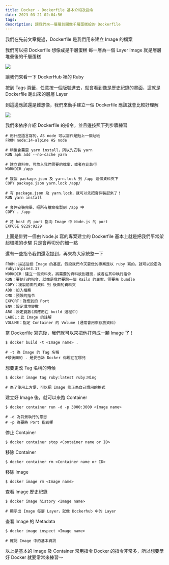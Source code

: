 ```yaml
---
title: Docker - Dockerfile 基本介紹及指令
date: 2023-03-21 02:04:56
tags:
description: 讓我們來一層層剝開像千層蛋糕般的 Dockerfile
---
```

我們在先前文章提過，Dockerfile 是我們用來建立 Image 的檔案

我們可以把 Dockerfile 想像成是千層蛋糕
每一層為一個 Layer
Image 就是層層堆疊後的千層蛋糕

![](https://i.imgur.com/ZTNfcdt.jpg)

讓我們來看一下 DockerHub 裡的 Ruby

按到 Tags 頁籤，任意按一個版號進去，就會看到像是歷史紀錄的畫面，這就是 Dockerfile 跑出來的層層 Layer

到這邊應該還是難想像，我們來動手建立一個 Dockerfile 應該就會比較好理解

![](https://i.imgur.com/GSspiC9.png)


我們來依序介紹 Dockerfile 的指令，並且邊按照下列步驟練習


```
# 用什麼語言寫的，AS node 可以當作是貼上一個貼紙
FROM node:14-alpine AS node

# 稍後會需要 yarn install，所以先安裝 yarn
RUN apk add --no-cache yarn

# 建立資料夾，可放入我們需要的檔案，或者在此執行
WORKDIR /app

# 複製 package.json 及 yarn.lock 到 /app 這個資料夾下
COPY package.json yarn.lock /app/

# 有 package.json 及 yarn.lock，就可以先把套件裝起來了！
RUN yarn install

# 套件安裝完畢，把所有檔案複製到 /app 中
COPY . /app

# 將 host 的 port 指向 Image 中 Node.js 的 port
EXPOSE 9229:9229
```

上面是針對一個由 Node.js 寫的專案建立的 Dockerfile
基本上就是把我們平常架起環境的步驟
只是會再切分的細一點

還有一些指令我們還沒提到，再來為大家統整一下


```
FROM：描述這個 Image 的基底，假設我們今天要做的專案是以 ruby 寫的，就可以設定為 ruby:alpine3.17
WORKDIR：建立一個資料夾，將需要的資料放到裡面，或者在其中執行指令
RUN：要執行的指令，就像是我們要跑一個 Rails 的專案，需要先 bundle
COPY：複製前面的資料 到 後面的資料夾
ADD：加入檔案
CMD：預設的指令
EXPORT：對應到的 Port
ENV：設定環境變數
ARG：設定變數(將應用在 build 過程中)
LABEL：此 Image 的註解
VOLUME：指定 Container 的 Volume (通常會用來存放資料)
```

當 Dockerfile 寫完後，我們就可以來把他打包成一顆 Image 了！

```
$ docker build -t <Image name> .

# -t 為 Image 的 Tag 名稱
#最後面的 . 是要告訴 Docker 你現在在哪兒
```

想要更改 Tag 名稱的時候

```
$ docker image tag ruby:latest ruby:Ning

# 為了使用上方便，可以把 Image 修正為自己慣用的格式
```

建立好 Image 後，就可以來跑 Container

```
$ docker container run -d -p 3000:3000 <Image name>

# -d 為背景執行的意思
# -p 為要將 Port 指到哪
```

停止 Container

```
$ docker container stop <Container name or ID>
```

移除 Container

```
$ docker container rm <Container name or ID>
```

移除 Image

```
$ docker image rm <Image name>
```


查看 Image 歷史紀錄

```
$ docker image history <Image name>

# 顯示出 Image 每層 Layer，就像 Dockerhub 中的 Layer
```

查看 Image 的 Metadata

```
$ docker image inspect <Image name>

# 確認 Image 中的基本資訊
```

以上是基本的 Image 及 Container 常用指令
Docker 的指令非常多，所以想要學好 Docker 就要常常來練習～